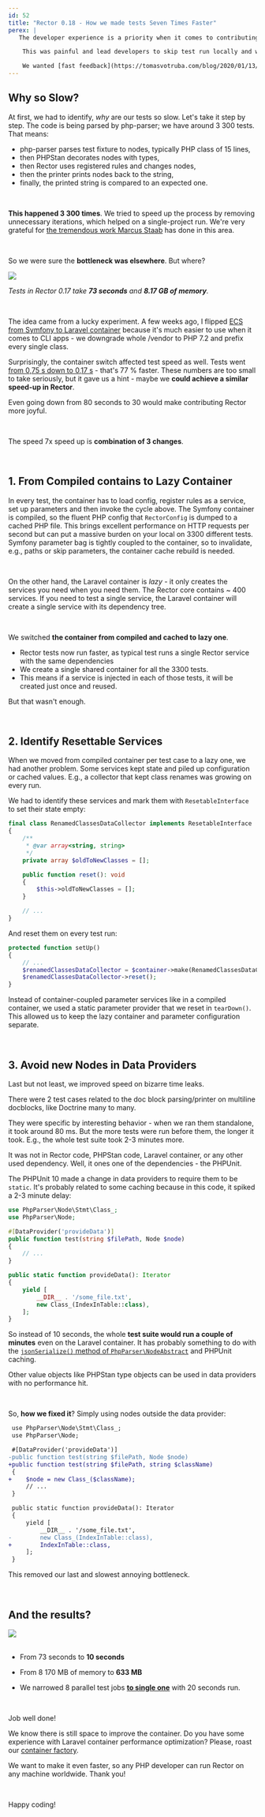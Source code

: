 ```yaml
---
id: 52
title: "Rector 0.18 - How we made tests Seven Times Faster"
perex: |
   The developer experience is a priority when it comes to contributing tools, fixing bugs, and delivering merge requests fast. Rector 0.17 tests could **eat up enough memory to crash on 16 GB RAM and took 3-5 minutes to complete**.

    This was painful and lead developers to skip test run locally and wait for the CI.

    We wanted [fast feedback](https://tomasvotruba.com/blog/2020/01/13/why-is-first-instant-feedback-crucial-to-developers), so **everyone can enjoy fast feedback**. We worked hard past 2 months to make our tests faster than a sip of a good coffee.
---
```


## Why so Slow?

At first, we had to identify, *why* are our tests so slow. Let's take it step by step. The code is being parsed by php-parser; we have around 3 300 tests. That means:

* php-parser parses test fixture to nodes, typically PHP class of 15 lines,
* then PHPStan decorates nodes with types,
* then Rector uses registered rules and changes nodes,
* then the printer prints nodes back to the string,
* finally, the printed string is compared to an expected one.

<br>

**This happened 3 300 times**. We tried to speed up the process by removing unnecessary iterations, which helped on a single-project run. We're very grateful for [the tremendous work Marcus Staab](https://staabm.github.io/2023/05/06/racing-rector.html) has done in this area.

<br>

So we were sure the **bottleneck was elsewhere**. But where?

<img src="https://user-images.githubusercontent.com/924196/261989353-72ff0dfe-e881-4174-9bf0-d38d72e619e8.png" class="img-thumbnail">

<em>Tests in Rector 0.17 take **73 seconds** and **8.17 GB of memory**.</em>

<br>

The idea came from a lucky experiment. A few weeks ago, I flipped [ECS from Symfony to Laravel container](https://tomasvotruba.com/blog/experiment-how-i-replaced-symfony-di-with-laravel-container-in-ecs) because it's much easier to use when it comes to CLI apps - we downgrade whole /vendor to PHP 7.2 and prefix every single class.

Surprisingly, the container switch affected test speed as well. Tests went [from 0,75 s down to 0,17 s](https://twitter.com/VotrubaT/status/1683576139049058304) - that's 77 % faster. These numbers are too small to take seriously, but it gave us a hint - maybe we **could achieve a similar speed-up in Rector**.

Even going down from 80 seconds to 30 would make contributing Rector more joyful.

<br>

The speed 7x speed up is **combination of 3 changes**.

<br>

## 1. From Compiled contains to Lazy Container

In every test, the container has to load config, register rules as a service, set up parameters and then invoke the cycle above. The Symfony container is compiled, so the fluent PHP config that `RectorConfig` is dumped to a cached PHP file. This brings excellent performance on HTTP requests per second but can put a massive burden on your local on 3300 different tests. Symfony parameter bag is tightly coupled to the container,  so to invalidate, e.g., paths or skip parameters, the container cache rebuild is needed.

<br>

On the other hand, the Laravel container is *lazy* - it only creates the services you need when you need them. The Rector core contains ~ 400 services. If you need to test a single service, the Laravel container will create a single service with its dependency tree.

<br>

We switched **the container from compiled and cached to lazy one**.

* Rector tests now run faster, as typical test runs a single Rector service with the same dependencies
* We create a single shared container for all the 3300 tests.
* This means if a service is injected in each of those tests, it will be created just once and reused.

But that wasn't enough.

<br>

## 2. Identify Resettable Services

When we moved from compiled container per test case to a lazy one, we had another problem. Some services kept state and piled up configuration or cached values. E.g., a collector that kept class renames was growing on every run.

We had to identify these services and mark them with `ResetableInterface` to set their state empty:

```php
final class RenamedClassesDataCollector implements ResetableInterface
{
    /**
     * @var array<string, string>
     */
    private array $oldToNewClasses = [];

    public function reset(): void
    {
        $this->oldToNewClasses = [];
    }

    // ...
}
```

And reset them on every test run:

```php
protected function setUp()
{
    // ...
    $renamedClassesDataCollector = $container->make(RenamedClassesDataCollector::class);
    $renamedClassesDataCollector->reset();
}
```

Instead of container-coupled parameter services like in a compiled container, we used a static parameter provider that we reset in `tearDown()`. This allowed us to keep the lazy container and parameter configuration separate.

<br>

## 3. Avoid new Nodes in Data Providers

Last but not least, we improved speed on bizarre time leaks.

There were 2 test cases related to the doc block parsing/printer on multiline docblocks, like Doctrine many to many.

They were specific by interesting behavior - when we ran them standalone, it took around 80 ms. But the more tests were run before them, the longer it took. E.g., the whole test suite took 2-3 minutes more.

It was not in Rector code, PHPStan code, Laravel container, or any other used dependency. Well, it ones one of the dependencies - the PHPUnit.

The PHPUnit 10 made a change in data providers to require them to be `static`. It's probably related to some caching because in this code, it spiked a 2-3 minute delay:

```php
use PhpParser\Node\Stmt\Class_;
use PhpParser\Node;

#[DataProvider('provideData')]
public function test(string $filePath, Node $node)
{
    // ...
}

public static function provideData(): Iterator
{
    yield [
        __DIR__ . '/some_file.txt',
        new Class_(IndexInTable::class),
    ];
}
```

So instead of 10 seconds, the whole **test suite would run a couple of minutes** even on the Laravel container. It has probably something to do with the [`jsonSerialize()` method of `PhpParser\NodeAbstract`](https://github.com/nikic/PHP-Parser/blob/a6303e50c90c355c7eeee2c4a8b27fe8dc8fef1d/lib/PhpParser/NodeAbstract.php#L172-L177) and PHPUnit caching.

Other value objects like PHPStan type objects can be used in data providers with no performance hit.

<br>

So, **how we fixed it**? Simply using nodes outside the data provider:

```diff
 use PhpParser\Node\Stmt\Class_;
 use PhpParser\Node;

 #[DataProvider('provideData')]
-public function test(string $filePath, Node $node)
+public function test(string $filePath, string $className)
 {
+    $node = new Class_($className);
     // ...
 }

 public static function provideData(): Iterator
 {
     yield [
         __DIR__ . '/some_file.txt',
-        new Class_(IndexInTable::class),
+        IndexInTable::class,
     ];
 }
```

This removed our last and slowest annoying bottleneck.


<br>

## And the results?

<img src="https://user-images.githubusercontent.com/924196/261989437-70f02020-c12b-4e7a-8341-aed3f98bc41a.png" class="img-thumbnail">

<br>
<br>

* From 73 seconds to **10 seconds**

* From 8 170 MB of memory to **633 MB**

* We narrowed 8 parallel test jobs **[to single one](https://github.com/rectorphp/rector-src/pull/4827)** with 20 seconds run.

<br>

Job well done!

We know there is still space to improve the container. Do you have some experience with Laravel container performance optimization? Please, roast our [container factory](https://github.com/rectorphp/rector-src/blob/main/src/DependencyInjection/LazyContainerFactory.php).

We want to make it even faster, so any PHP developer can run Rector on any machine worldwide. Thank you!

<br>

Happy coding!
